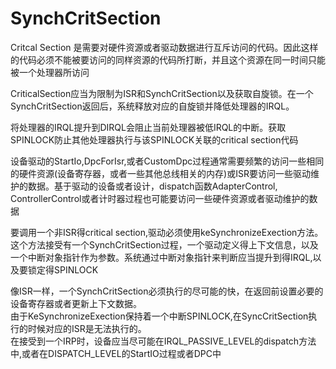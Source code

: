 # SynchCritSection
Critcal Section 是需要对硬件资源或者驱动数据进行互斥访问的代码。因此这样的代码必须不能被要访问的同样资源的代码所打断，并且这个资源在同一时间只能被一个处理器所访问

CriticalSection应当为限制为ISR和SynchCritSection以及获取自旋锁。在一个SynchCritSection返回后，系统释放对应的自旋锁并降低处理器的IRQL。

将处理器的IRQL提升到DIRQL会阻止当前处理器被低IRQL的中断。获取SPINLOCK防止其他处理器执行与该SPINLOCK关联的critical section代码

设备驱动的StartIo,DpcForIsr,或者CustomDpc过程通常需要频繁的访问一些相同的硬件资源(设备寄存器，或者一些其他总线相关的内存)或ISR要访问一些驱动维护的数据。基于驱动的设备或者设计，dispatch函数AdapterControl, ControllerControl或者计时器过程也可能要访问一些硬件资源或者驱动维护的数据

要调用一个非ISR得critical section,驱动必须使用keSynchronizeExection方法。这个方法接受有一个SynchCritSection过程，一个驱动定义得上下文信息，以及一个中断对象指针作为参数。系统通过中断对象指针来判断应当提升到得IRQL,以及要锁定得SPINLOCK

像ISR一样，一个SynchCritSection必须执行的尽可能的快，在返回前设置必要的设备寄存器或者更新上下文数据。       
由于KeSynchronizeExection保持着一个中断SPINLOCK,在SyncCritSection执行的时候对应的ISR是无法执行的。      
在接受到一个IRP时，设备应当尽可能在IRQL_PASSIVE_LEVEL的dispatch方法中,或者在DISPATCH_LEVEL的StartIO过程或者DPC中